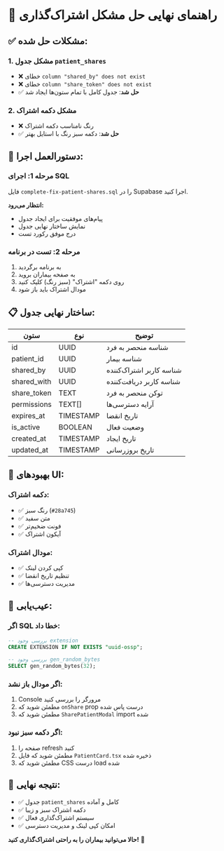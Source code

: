 # 🎯 راهنمای نهایی حل مشکل اشتراک‌گذاری

## ✅ مشکلات حل شده:

### 1. مشکل جدول `patient_shares`
- ❌ خطای `column "shared_by" does not exist`
- ❌ خطای `column "share_token" does not exist`
- ✅ **حل شد**: جدول کامل با تمام ستون‌ها ایجاد شد

### 2. مشکل دکمه اشتراک
- ❌ رنگ نامناسب دکمه اشتراک
- ✅ **حل شد**: دکمه سبز رنگ با استایل بهتر

## 🚀 دستورالعمل اجرا:

### مرحله 1: اجرای SQL
فایل `complete-fix-patient-shares.sql` را در Supabase اجرا کنید.

**انتظار می‌رود:**
- پیام‌های موفقیت برای ایجاد جدول
- نمایش ساختار نهایی جدول
- درج موفق رکورد تست

### مرحله 2: تست در برنامه
1. به برنامه برگردید
2. به صفحه بیماران بروید
3. روی دکمه "اشتراک" (سبز رنگ) کلیک کنید
4. مودال اشتراک باید باز شود

## 📋 ساختار نهایی جدول:

| ستون | نوع | توضیح |
|------|-----|-------|
| id | UUID | شناسه منحصر به فرد |
| patient_id | UUID | شناسه بیمار |
| shared_by | UUID | شناسه کاربر اشتراک‌کننده |
| shared_with | UUID | شناسه کاربر دریافت‌کننده |
| share_token | TEXT | توکن منحصر به فرد |
| permissions | TEXT[] | آرایه دسترسی‌ها |
| expires_at | TIMESTAMP | تاریخ انقضا |
| is_active | BOOLEAN | وضعیت فعال |
| created_at | TIMESTAMP | تاریخ ایجاد |
| updated_at | TIMESTAMP | تاریخ بروزرسانی |

## 🎨 بهبودهای UI:

### دکمه اشتراک:
- ✅ رنگ سبز (`#28a745`)
- ✅ متن سفید
- ✅ فونت ضخیم‌تر
- ✅ آیکون اشتراک

### مودال اشتراک:
- ✅ کپی کردن لینک
- ✅ تنظیم تاریخ انقضا
- ✅ مدیریت دسترسی‌ها

## 🔧 عیب‌یابی:

### اگر SQL خطا داد:
```sql
-- بررسی وجود extension
CREATE EXTENSION IF NOT EXISTS "uuid-ossp";

-- بررسی وجود gen_random_bytes
SELECT gen_random_bytes(32);
```

### اگر مودال باز نشد:
1. Console مرورگر را بررسی کنید
2. مطمئن شوید که `onShare` prop درست پاس شده
3. مطمئن شوید که `SharePatientModal` import شده

### اگر دکمه سبز نبود:
1. صفحه را refresh کنید
2. مطمئن شوید که فایل `PatientCard.tsx` ذخیره شده
3. مطمئن شوید که CSS درست load شده

## 🎉 نتیجه نهایی:
- ✅ جدول `patient_shares` کامل و آماده
- ✅ دکمه اشتراک سبز و زیبا
- ✅ سیستم اشتراک‌گذاری فعال
- ✅ امکان کپی لینک و مدیریت دسترسی

**حالا می‌توانید بیماران را به راحتی اشتراک‌گذاری کنید!** 🚀 